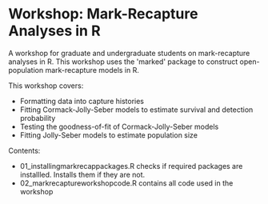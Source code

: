 # Workshop: Mark-Recapture Analyses in R

A workshop for graduate and undergraduate students on mark-recapture analyses in R. This workshop uses the 'marked' package to construct open-population mark-recapture models in R.

This workshop covers:

* Formatting data into capture histories
* Fitting Cormack-Jolly-Seber models to estimate survival and detection probability
* Testing the goodness-of-fit of Cormack-Jolly-Seber models
* Fitting Jolly-Seber models to estimate population size

Contents:
* 01_installingmarkrecappackages.R checks if required packages are installled. Installs them if they are not.
* 02_markrecaptureworkshopcode.R contains all code used in the workshop
